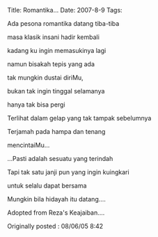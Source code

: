Title: Romantika...
Date: 2007-8-9
Tags: 

Ada pesona romantika datang tiba-tiba

masa klasik insani hadir kembali

kadang ku ingin memasukinya lagi

namun bisakah tepis yang ada

tak mungkin dustai diriMu,

bukan tak ingin tinggal selamanya

hanya tak bisa pergi



Terlihat dalam gelap yang tak tampak sebelumnya

Terjamah pada hampa dan tenang

mencintaiMu...



...Pasti adalah sesuatu yang terindah

Tapi tak satu janji pun yang ingin kuingkari

untuk selalu dapat bersama

Mungkin bila hidayah itu datang....






Adopted from Reza's Keajaiban....



Originally posted : 08/06/05 8:42
